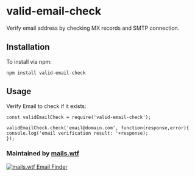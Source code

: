 # valid-email-check

Verify email address by checking MX records and SMTP connection.

## Installation

To install via npm:
```
npm install valid-email-check
```

## Usage

Verify Email to check if it exists:
```
const validEmailCheck = require('valid-email-check');

validEmailCheck.check('email@domain.com', function(response,error){
console.log('email verification result: '+response);
});
```

### Maintained by [mails.wtf](https://mails.wtf/?utm_source=npm&utm_medium=readme&utm_campaign=valid-email-check)

<a href="https://mails.wtf/?utm_source=npm&utm_medium=readme&utm_campaign=valid-email-check">
<p align="left">
  <img src="https://mails.wtf/logo.png" alt="mails.wtf Email Finder">
  <br>
</p>
</a>

